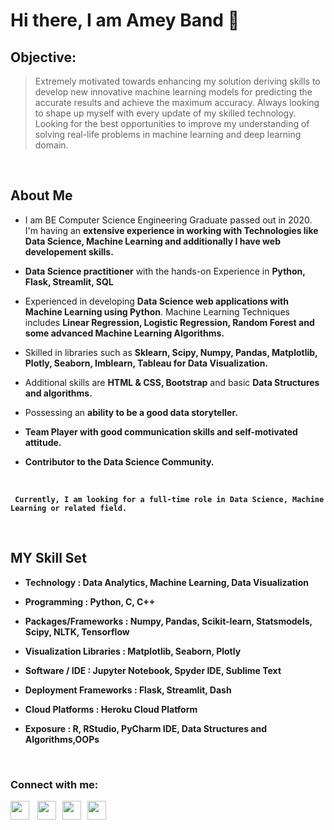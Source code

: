 # Hi there, I am Amey Band 👋

## Objective:
> Extremely motivated towards enhancing my solution deriving skills to develop new innovative machine learning models for predicting the accurate results and achieve the maximum accuracy. Always looking to shape up myself with every update of my skilled technology. Looking for the best opportunities to improve my understanding of solving real-life problems in machine learning and deep learning domain. 
<br>

## About Me
- I am BE Computer Science Engineering Graduate passed out in 2020. I'm having an <b>extensive experience in working with Technologies like Data Science, Machine Learning and additionally I have web developement skills.</b>

- <b>Data Science practitioner</b> with the hands-on Experience in <b>Python, Flask, Streamlit, SQL</b>

- Experienced in developing <b>Data Science web applications with Machine Learning using Python</b>. Machine Learning Techniques includes <b>Linear Regression, Logistic Regression, Random Forest and some advanced Machine Learning Algorithms.</b>

- Skilled in libraries such as <b>Sklearn, Scipy, Numpy, Pandas, Matplotlib, Plotly, Seaborn, Imblearn, Tableau for Data Visualization.</b>

- Additional skills are <b>HTML & CSS, Bootstrap</b> and basic <b>Data Structures and algorithms.</b>

- Possessing an <b>ability to be a good data storyteller.</b>

- <b>Team Player with good communication skills and self-motivated attitude.</b>

- <b>Contributor to the Data Science Community.</b>

<br>

<b>
 
```
 Currently, I am looking for a full-time role in Data Science, Machine Learning or related field.
```

<b>
 
<br>

## MY Skill Set

- <b>Technology</b>               : Data Analytics, Machine Learning, Data Visualization

- <b>Programming</b>               : Python, C, C++

- <b>Packages/Frameworks </b>      : Numpy, Pandas, Scikit-learn, Statsmodels, Scipy, NLTK, Tensorflow

- <b>Visualization Libraries</b>   : Matplotlib, Seaborn, Plotly 

- <b>Software / IDE</b>            : Jupyter Notebook, Spyder IDE, Sublime Text

- <b>Deployment Frameworks</b>     : Flask, Streamlit, Dash 

- <b>Cloud Platforms</b>           : Heroku Cloud Platform 

- <b>Exposure </b>                 : R, RStudio, PyCharm IDE, Data Structures and Algorithms,OOPs

<!--
<br><br>
![Alt Text](https://github.com/DheerajKumar97/DheerajKumar97/blob/master/res%20gif.gif)
-->
<br>

### Connect with me:

<!--[<img align="left" alt="codeSTACKr.com" width="22px" src="https://raw.githubusercontent.com/iconic/open-iconic/master/svg/globe.svg" />][website]-->

[<img width="30px" src="https://cdn.jsdelivr.net/npm/simple-icons@3.11.0/icons/medium.svg" />](https://medium.com/@ameypband23)
&nbsp;&nbsp; [<img width="30px" src="https://cdn.jsdelivr.net/npm/simple-icons@v3/icons/twitter.svg" />](https://twitter.com/AmeyBand4?s=08)
&nbsp;&nbsp;[<img width="30px" src="https://cdn.jsdelivr.net/npm/simple-icons@v3/icons/linkedin.svg" />](https://www.linkedin.com/in/amey23/)
&nbsp;&nbsp;[<img width="30px" src="https://cdn.jsdelivr.net/npm/simple-icons@v3/icons/instagram.svg" />](https://www.instagram.com/_.pr0t0n._/)

<br />
